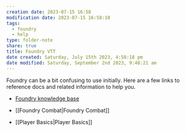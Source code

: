 ```yaml
---
creation date: 2023-07-15 16:58
modification date: 2023-07-15 16:58:18
tags:
  - foundry
  - help
type: folder-note 
share: true
title: Foundry VTT
date created: Saturday, July 15th 2023, 4:58:18 pm
date modified: Saturday, September 2nd 2023, 9:48:21 am
---
```


Foundry can be a bit confusing to use initially. Here are a few links to reference docs and related information to help you. 

- [Foundry knowledge base](https://foundryvtt.com/kb)

- [[Foundry Combat|Foundry Combat]]
- [[Player Basics|Player Basics]]

